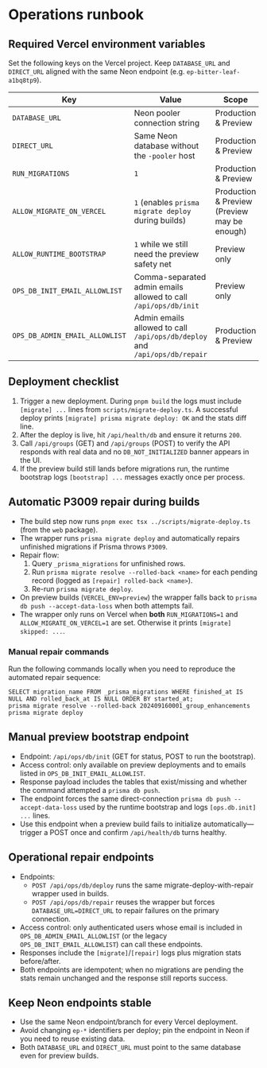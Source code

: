 # Operations runbook

## Required Vercel environment variables

Set the following keys on the Vercel project. Keep `DATABASE_URL` and `DIRECT_URL` aligned with the same Neon endpoint (e.g. `ep-bitter-leaf-a1bq8tp9`).

| Key | Value | Scope |
| --- | --- | --- |
| `DATABASE_URL` | Neon pooler connection string | Production & Preview |
| `DIRECT_URL` | Same Neon database without the `-pooler` host | Production & Preview |
| `RUN_MIGRATIONS` | `1` | Production & Preview |
| `ALLOW_MIGRATE_ON_VERCEL` | `1` (enables `prisma migrate deploy` during builds) | Production & Preview (Preview may be enough) |
| `ALLOW_RUNTIME_BOOTSTRAP` | `1` while we still need the preview safety net | Preview only |
| `OPS_DB_INIT_EMAIL_ALLOWLIST` | Comma-separated admin emails allowed to call `/api/ops/db/init` | Preview only |
| `OPS_DB_ADMIN_EMAIL_ALLOWLIST` | Admin emails allowed to call `/api/ops/db/deploy` and `/api/ops/db/repair` | Production & Preview |

## Deployment checklist

1. Trigger a new deployment. During `pnpm build` the logs must include `[migrate] ...` lines from `scripts/migrate-deploy.ts`. A successful deploy prints `[migrate] prisma migrate deploy: OK` and the stats diff line.
2. After the deploy is live, hit `/api/health/db` and ensure it returns `200`.
3. Call `/api/groups` (GET) and `/api/groups` (POST) to verify the API responds with real data and no `DB_NOT_INITIALIZED` banner appears in the UI.
4. If the preview build still lands before migrations run, the runtime bootstrap logs `[bootstrap] ...` messages exactly once per process.

## Automatic P3009 repair during builds

- The build step now runs `pnpm exec tsx ../scripts/migrate-deploy.ts` (from the `web` package).
- The wrapper runs `prisma migrate deploy` and automatically repairs unfinished migrations if Prisma throws `P3009`.
- Repair flow:
  1. Query `_prisma_migrations` for unfinished rows.
  2. Run `prisma migrate resolve --rolled-back <name>` for each pending record (logged as `[repair] rolled-back <name>`).
  3. Re-run `prisma migrate deploy`.
- On preview builds (`VERCEL_ENV=preview`) the wrapper falls back to `prisma db push --accept-data-loss` when both attempts fail.
- The wrapper only runs on Vercel when **both** `RUN_MIGRATIONS=1` and `ALLOW_MIGRATE_ON_VERCEL=1` are set. Otherwise it prints `[migrate] skipped: ...`.

### Manual repair commands

Run the following commands locally when you need to reproduce the automated repair sequence:

```
SELECT migration_name FROM _prisma_migrations WHERE finished_at IS NULL AND rolled_back_at IS NULL ORDER BY started_at;
prisma migrate resolve --rolled-back 202409160001_group_enhancements
prisma migrate deploy
```

## Manual preview bootstrap endpoint

- Endpoint: `/api/ops/db/init` (GET for status, POST to run the bootstrap).
- Access control: only available on preview deployments and to emails listed in `OPS_DB_INIT_EMAIL_ALLOWLIST`.
- Response payload includes the tables that exist/missing and whether the command attempted a `prisma db push`.
- The endpoint forces the same direct-connection `prisma db push --accept-data-loss` used by the runtime bootstrap and logs `[ops.db.init] ...` lines.
- Use this endpoint when a preview build fails to initialize automatically—trigger a POST once and confirm `/api/health/db` turns healthy.

## Operational repair endpoints

- Endpoints:
  - `POST /api/ops/db/deploy` runs the same migrate-deploy-with-repair wrapper used in builds.
  - `POST /api/ops/db/repair` reuses the wrapper but forces `DATABASE_URL=DIRECT_URL` to repair failures on the primary connection.
- Access control: only authenticated users whose email is included in `OPS_DB_ADMIN_EMAIL_ALLOWLIST` (or the legacy `OPS_DB_INIT_EMAIL_ALLOWLIST`) can call these endpoints.
- Responses include the `[migrate]`/`[repair]` logs plus migration stats before/after.
- Both endpoints are idempotent; when no migrations are pending the stats remain unchanged and the response still reports success.

## Keep Neon endpoints stable

- Use the same Neon endpoint/branch for every Vercel deployment.
- Avoid changing `ep-*` identifiers per deploy; pin the endpoint in Neon if you need to reuse existing data.
- Both `DATABASE_URL` and `DIRECT_URL` must point to the same database even for preview builds.
